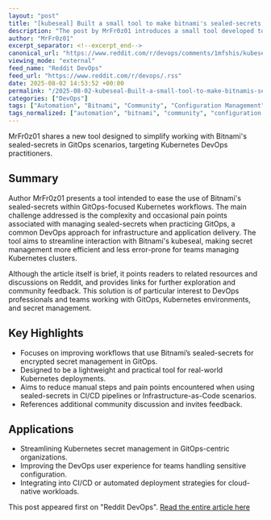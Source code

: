 ```yaml
---
layout: "post"
title: "[kubeseal] Built a small tool to make bitnami's sealed-secrets less painful in GitOps"
description: "The post by MrFr0z01 introduces a small tool developed to streamline the use of Bitnami's sealed-secrets within GitOps workflows, aiming to reduce complexity and improve efficiency for DevOps practitioners using Kubernetes."
author: "MrFr0z01"
excerpt_separator: <!--excerpt_end-->
canonical_url: "https://www.reddit.com/r/devops/comments/1mfshis/kubeseal_built_a_small_tool_to_make_bitnamis/"
viewing_mode: "external"
feed_name: "Reddit DevOps"
feed_url: "https://www.reddit.com/r/devops/.rss"
date: 2025-08-02 14:53:52 +00:00
permalink: "/2025-08-02-kubeseal-Built-a-small-tool-to-make-bitnamis-sealed-secrets-less-painful-in-GitOps.html"
categories: ["DevOps"]
tags: ["Automation", "Bitnami", "Community", "Configuration Management", "DevOps", "DevOps Tools", "GitOps", "Kubernetes", "Kubeseal", "Sealed Secrets", "Secret Management", "Tooling"]
tags_normalized: ["automation", "bitnami", "community", "configuration management", "devops", "devops tools", "gitops", "kubernetes", "kubeseal", "sealed secrets", "secret management", "tooling"]
---
```


MrFr0z01 shares a new tool designed to simplify working with Bitnami's sealed-secrets in GitOps scenarios, targeting Kubernetes DevOps practitioners.<!--excerpt_end-->

## Summary

Author MrFr0z01 presents a tool intended to ease the use of Bitnami's sealed-secrets within GitOps-focused Kubernetes workflows. The main challenge addressed is the complexity and occasional pain points associated with managing sealed-secrets when practicing GitOps, a common DevOps approach for infrastructure and application delivery. The tool aims to streamline interaction with Bitnami's kubeseal, making secret management more efficient and less error-prone for teams managing Kubernetes clusters.

Although the article itself is brief, it points readers to related resources and discussions on Reddit, and provides links for further exploration and community feedback. This solution is of particular interest to DevOps professionals and teams working with GitOps, Kubernetes environments, and secret management.

## Key Highlights

- Focuses on improving workflows that use Bitnami’s sealed-secrets for encrypted secret management in GitOps.
- Designed to be a lightweight and practical tool for real-world Kubernetes deployments.
- Aims to reduce manual steps and pain points encountered when using sealed-secrets in CI/CD pipelines or Infrastructure-as-Code scenarios.
- References additional community discussion and invites feedback.

## Applications

- Streamlining Kubernetes secret management in GitOps-centric organizations.
- Improving the DevOps user experience for teams handling sensitive configuration.
- Integrating into CI/CD or automated deployment strategies for cloud-native workloads.

This post appeared first on "Reddit DevOps". [Read the entire article here](https://www.reddit.com/r/devops/comments/1mfshis/kubeseal_built_a_small_tool_to_make_bitnamis/)
